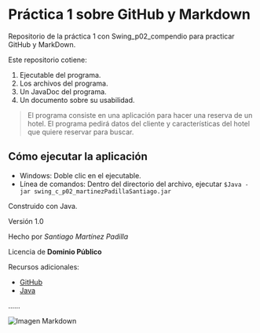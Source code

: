 # Práctica 1 sobre GitHub y Markdown
Repositorio de la práctica 1 con Swing_p02_compendio para practicar GitHub y MarkDown.

Este repositorio cotiene:
  1. Ejecutable del programa.
  2. Los archivos del programa.
  3. Un JavaDoc del programa.
  4. Un documento sobre su usabilidad.
  
> El programa consiste en una aplicación para hacer una reserva de un hotel.
> El programa pedirá datos del cliente y características del hotel que quiere reservar para buscar.

## Cómo ejecutar la aplicación
  * Windows: Doble clic en el ejecutable.
  * Línea de comandos: Dentro del directorio del archivo, ejecutar `$Java -jar swing_c_p02_martinezPadillaSantiago.jar`
  
Construido con Java.

Versión 1.0

Hecho por *Santiago Martínez Padilla*

Licencia de **Dominio Público**

Recursos adicionales:
 * [GitHub](https://github.com)
 * [Java](https://www.java.com/es/download/)
 
……

![Imagen Markdown](https://lh3.googleusercontent.com/proxy/otVz3WrYXRFHOqw5I8pe1n2YTwywXTTBC1K1j3BXO-yRCiBCYavQErNoFBZVCR3kvqjaWeBVEIpJ0scVOKnMSPobDkGRWOQgIQTgq9MgEVOY8WwwwF70d5eXCqtDIjY)
